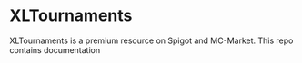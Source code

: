 # XLTournaments
XLTournaments is a premium resource on Spigot and MC-Market. This repo contains documentation
